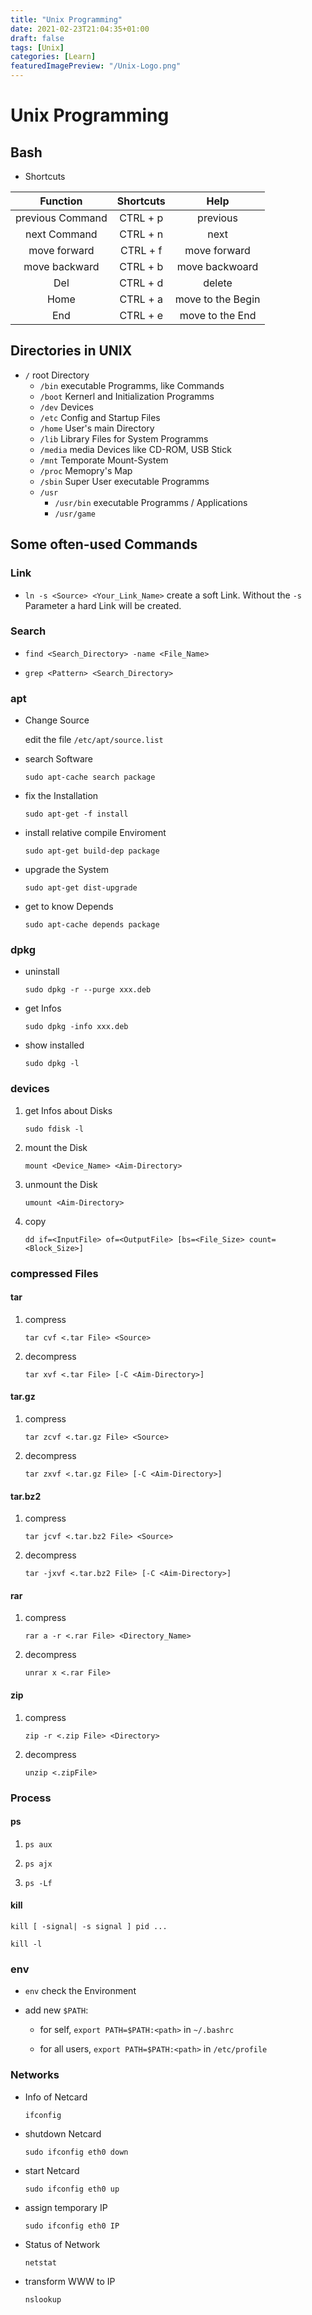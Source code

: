 ```yaml
---
title: "Unix Programming"
date: 2021-02-23T21:04:35+01:00
draft: false
tags: [Unix]
categories: [Learn]
featuredImagePreview: "/Unix-Logo.png"
---
```


# Unix Programming

## Bash

- Shortcuts

|     Function     | Shortcuts |       Help        |
| :--------------: | :-------: | :---------------: |
| previous Command | CTRL + p  |     previous      |
|   next Command   | CTRL + n  |       next        |
|   move forward   | CTRL + f  |   move forward    |
|  move backward   | CTRL + b  |  move backwoard   |
|       Del        | CTRL + d  |      delete       |
|       Home       | CTRL + a  | move to the Begin |
|       End        | CTRL + e  |  move to the End  |

## Directories in UNIX

- `/` root Directory
  - `/bin` executable Programms, like Commands
  - `/boot` Kernerl and Initialization Programms
  - `/dev` Devices
  - `/etc` Config and Startup Files
  - `/home` User's main Directory 
  - `/lib` Library Files for System Programms
  - `/media` media Devices like CD-ROM, USB Stick
  - `/mnt` Temporate Mount-System
  - `/proc` Memopry's Map
  - `/sbin` Super User executable Programms
  - `/usr`
    - `/usr/bin` executable Programms / Applications
    - `/usr/game`

## Some often-used Commands

### Link

- `ln -s <Source> <Your_Link_Name>` create a soft Link. Without the `-s` Parameter a hard Link will be created.

### Search
  
  - `find <Search_Directory> -name <File_Name>`
  
  - `grep <Pattern> <Search_Directory>`

### apt

- Change Source
    
  edit the file `/etc/apt/source.list`

- search Software

  `sudo apt-cache search package`

- fix the Installation

  `sudo apt-get -f install`

- install relative compile Enviroment
  
  `sudo apt-get build-dep package`

- upgrade the System

  `sudo apt-get dist-upgrade`

- get to know Depends

  `sudo apt-cache depends package`

### dpkg

- uninstall

  `sudo dpkg -r --purge xxx.deb`

- get Infos

  `sudo dpkg -info xxx.deb`

- show installed

  `sudo dpkg -l`

### devices

1. get Infos about Disks

    `sudo fdisk -l`

2. mount the Disk

    `mount <Device_Name> <Aim-Directory>`

3. unmount the Disk

    `umount <Aim-Directory>`

4. copy

    `dd if=<InputFile> of=<OutputFile> [bs=<File_Size> count=<Block_Size>]`

### compressed Files

#### tar

1. compress

    `tar cvf <.tar File> <Source>`

2. decompress

    `tar xvf <.tar File> [-C <Aim-Directory>]`

#### tar.gz

1. compress

    `tar zcvf <.tar.gz File> <Source>`

2. decompress

    `tar zxvf <.tar.gz File> [-C <Aim-Directory>]`

#### tar.bz2

1. compress

    `tar jcvf <.tar.bz2 File> <Source>`

2. decompress

    `tar -jxvf <.tar.bz2 File> [-C <Aim-Directory>]`

#### rar

1. compress

    `rar a -r <.rar File> <Directory_Name>`

2. decompress

    `unrar x <.rar File>`

#### zip

1. compress

    `zip -r <.zip File> <Directory>`

2. decompress

    `unzip <.zipFile>`
  
### Process

#### ps

1. `ps aux`

2. `ps ajx`

3. `ps -Lf`

#### kill

`kill [ -signal| -s signal ] pid ...`

`kill -l`

### env

- `env` check the Environment

- add new `$PATH`:
  
  - for self, `export PATH=$PATH:<path>` in `~/.bashrc`
  
  - for all users, `export PATH=$PATH:<path>` in `/etc/profile`

### Networks

- Info of Netcard 

  `ifconfig`

- shutdown Netcard

  `sudo ifconfig eth0 down`

- start Netcard

  `sudo ifconfig eth0 up`

- assign temporary IP

  `sudo ifconfig eth0 IP`

- Status of Network

  `netstat`

- transform WWW to IP

  `nslookup`
